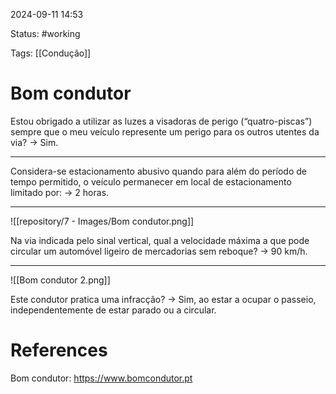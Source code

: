 2024-09-11 14:53

Status: #working

Tags: [[Condução]]

# Bom condutor

Estou obrigado a utilizar as luzes a visadoras de perigo (“quatro-piscas”) sempre que o meu veículo represente um perigo para os outros utentes da via? -> Sim.

-----------------------------------------------------------

Considera-se estacionamento abusivo quando para além do período de tempo permitido, o veículo permanecer em local de estacionamento limitado por: -> 2 horas.

-----------------------------------------------------------

![[repository/7 - Images/Bom condutor.png]]

Na via indicada pelo sinal vertical, qual a velocidade máxima a que pode circular um automóvel ligeiro de mercadorias sem reboque? -> 90 km/h.

-----------------------------------------------------------

![[Bom condutor 2.png]]

Este condutor pratica uma infracção? -> Sim, ao estar a ocupar o passeio, independentemente de estar parado ou a circular.
# References

Bom condutor: https://www.bomcondutor.pt
